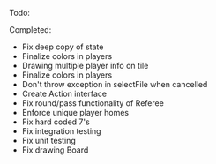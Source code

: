 Todo:


Completed:
* Fix deep copy of state
* Finalize colors in players
* Drawing multiple player info on tile
* Finalize colors in players
* Don't throw exception in selectFile when cancelled
* Create Action interface 
* Fix round/pass functionality of Referee
* Enforce unique player homes 
* Fix hard coded 7's
* Fix integration testing 
* Fix unit testing 
* Fix drawing Board